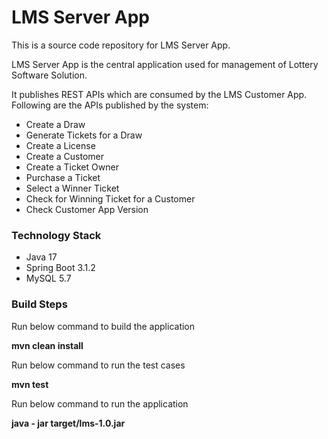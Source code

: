 # LMS Server App
This is a source code repository for LMS Server App.

LMS Server App is the central application used for management of Lottery Software Solution.

It publishes REST APIs which are consumed by the LMS Customer App. Following are the APIs published by the system:

* Create a Draw
* Generate Tickets for a Draw
* Create a License
* Create a Customer
* Create a Ticket Owner
* Purchase a Ticket
* Select a Winner Ticket
* Check for Winning Ticket for a Customer
* Check Customer App Version

### Technology Stack ###
* Java 17
* Spring Boot 3.1.2
* MySQL 5.7

### Build Steps ###
Run below command to build the application

**mvn clean install**

Run below command to run the test cases

**mvn test**

Run below command to run the application

**java - jar target/lms-1.0.jar**




